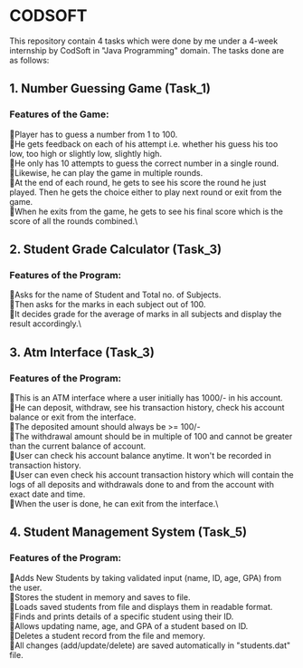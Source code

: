 # CODSOFT

This repository contain 4 tasks which were done by me under a 4-week internship by CodSoft in "Java Programming" domain.
The tasks done are as follows:
## 1. Number Guessing Game (Task_1)
### Features of the Game:
🔸Player has to guess a number from 1 to 100.\
🔸He gets feedback on each of his attempt i.e. whether his guess his too low, too high or slightly low, slightly high.\
🔸He only has 10 attempts to guess the correct number in a single round. \
🔸Likewise, he can play the game in multiple rounds.\
🔸At the end of each round, he gets to see his score the round he just played. Then he gets the choice either to play next round or exit from the game.\
🔸When he exits from the game, he gets to see his final score which is the score of all the rounds combined.\

## 2. Student Grade Calculator (Task_3)
### Features of the Program:
🔸Asks for the name of Student and Total no. of Subjects.\
🔸Then asks for the marks in each subject out of 100.\
🔸It decides grade for the average of marks in all subjects and display the result accordingly.\

## 3. Atm Interface (Task_3)
### Features of the Program:
🔸This is an ATM interface where a user initially has 1000/- in his account.\
🔸He can deposit, withdraw, see his transaction history, check his account balance or exit from the interface.\
🔸The deposited amount should always be >= 100/-\
🔸The withdrawal amount should be in multiple of 100 and cannot be greater than the current balance of account.\
🔸User can check his account balance anytime. It won't be recorded in transaction history.\
🔸User can even check his account transaction history which will contain the logs of all deposits and withdrawals done to and from the account with exact date and time.\
🔸When the user is done, he can exit from the interface.\

## 4. Student Management System (Task_5)
### Features of the Program:
🔸Adds New Students by taking validated input (name, ID, age, GPA) from the user.\
🔸Stores the student in memory and saves to file.\
🔸Loads saved students from file and displays them in readable format.\
🔸Finds and prints details of a specific student using their ID.\
🔸Allows updating name, age, and GPA of a student based on ID.\
🔸Deletes a student record from the file and memory.\
🔸All changes (add/update/delete) are saved automatically in "students.dat" file.
